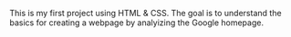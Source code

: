 This is my first project using HTML & CSS. The goal is to understand the basics for creating a webpage by analyizing the Google homepage.